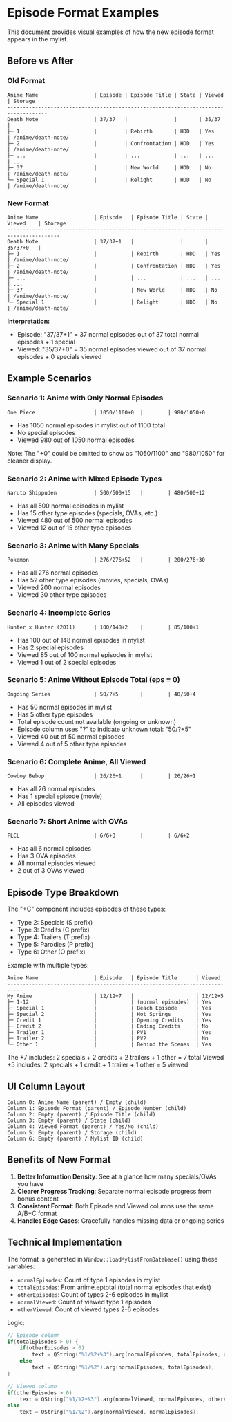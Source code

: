 # Episode Format Examples

This document provides visual examples of how the new episode format appears in the mylist.

## Before vs After

### Old Format
```
Anime Name                  | Episode | Episode Title | State | Viewed  | Storage
-----------------------------------------------------------------------------------
Death Note                  | 37/37   |               |       | 35/37   |
├─ 1                        |         | Rebirth       | HDD   | Yes     | /anime/death-note/
├─ 2                        |         | Confrontation | HDD   | Yes     | /anime/death-note/
├─ ...                      |         | ...           | ...   | ...     | ...
├─ 37                       |         | New World     | HDD   | No      | /anime/death-note/
└─ Special 1                |         | Relight       | HDD   | No      | /anime/death-note/
```

### New Format
```
Anime Name                  | Episode   | Episode Title | State | Viewed    | Storage
---------------------------------------------------------------------------------------
Death Note                  | 37/37+1   |               |       | 35/37+0   |
├─ 1                        |           | Rebirth       | HDD   | Yes       | /anime/death-note/
├─ 2                        |           | Confrontation | HDD   | Yes       | /anime/death-note/
├─ ...                      |           | ...           | ...   | ...       | ...
├─ 37                       |           | New World     | HDD   | No        | /anime/death-note/
└─ Special 1                |           | Relight       | HDD   | No        | /anime/death-note/
```

**Interpretation:**
- Episode: "37/37+1" = 37 normal episodes out of 37 total normal episodes + 1 special
- Viewed: "35/37+0" = 35 normal episodes viewed out of 37 normal episodes + 0 specials viewed

## Example Scenarios

### Scenario 1: Anime with Only Normal Episodes
```
One Piece                   | 1050/1100+0  |        | 980/1050+0
```
- Has 1050 normal episodes in mylist out of 1100 total
- No special episodes
- Viewed 980 out of 1050 normal episodes

Note: The "+0" could be omitted to show as "1050/1100" and "980/1050" for cleaner display.

### Scenario 2: Anime with Mixed Episode Types
```
Naruto Shippuden            | 500/500+15   |        | 480/500+12
```
- Has all 500 normal episodes in mylist
- Has 15 other type episodes (specials, OVAs, etc.)
- Viewed 480 out of 500 normal episodes
- Viewed 12 out of 15 other type episodes

### Scenario 3: Anime with Many Specials
```
Pokemon                     | 276/276+52   |        | 200/276+30
```
- Has all 276 normal episodes
- Has 52 other type episodes (movies, specials, OVAs)
- Viewed 200 normal episodes
- Viewed 30 other type episodes

### Scenario 4: Incomplete Series
```
Hunter x Hunter (2011)      | 100/148+2    |        | 85/100+1
```
- Has 100 out of 148 normal episodes in mylist
- Has 2 special episodes
- Viewed 85 out of 100 normal episodes in mylist
- Viewed 1 out of 2 special episodes

### Scenario 5: Anime Without Episode Total (eps = 0)
```
Ongoing Series              | 50/?+5       |        | 40/50+4
```
- Has 50 normal episodes in mylist
- Has 5 other type episodes
- Total episode count not available (ongoing or unknown)
- Episode column uses "?" to indicate unknown total: "50/?+5"
- Viewed 40 out of 50 normal episodes
- Viewed 4 out of 5 other type episodes

### Scenario 6: Complete Anime, All Viewed
```
Cowboy Bebop                | 26/26+1      |        | 26/26+1
```
- Has all 26 normal episodes
- Has 1 special episode (movie)
- All episodes viewed

### Scenario 7: Short Anime with OVAs
```
FLCL                        | 6/6+3        |        | 6/6+2
```
- Has all 6 normal episodes
- Has 3 OVA episodes
- All normal episodes viewed
- 2 out of 3 OVAs viewed

## Episode Type Breakdown

The "+C" component includes episodes of these types:
- Type 2: Specials (S prefix)
- Type 3: Credits (C prefix)
- Type 4: Trailers (T prefix)
- Type 5: Parodies (P prefix)
- Type 6: Other (O prefix)

Example with multiple types:
```
Anime Name                  | Episode   | Episode Title      | Viewed
---------------------------------------------------------------------------
My Anime                    | 12/12+7   |                    | 12/12+5
├─ 1-12                     |           | (normal episodes)  | Yes
├─ Special 1                |           | Beach Episode      | Yes
├─ Special 2                |           | Hot Springs        | Yes
├─ Credit 1                 |           | Opening Credits    | Yes
├─ Credit 2                 |           | Ending Credits     | No
├─ Trailer 1                |           | PV1                | Yes
├─ Trailer 2                |           | PV2                | No
└─ Other 1                  |           | Behind the Scenes  | Yes
```

The +7 includes: 2 specials + 2 credits + 2 trailers + 1 other = 7 total
Viewed +5 includes: 2 specials + 1 credit + 1 trailer + 1 other = 5 viewed

## UI Column Layout

```
Column 0: Anime Name (parent) / Empty (child)
Column 1: Episode Format (parent) / Episode Number (child)
Column 2: Empty (parent) / Episode Title (child)
Column 3: Empty (parent) / State (child)
Column 4: Viewed Format (parent) / Yes/No (child)
Column 5: Empty (parent) / Storage (child)
Column 6: Empty (parent) / Mylist ID (child)
```

## Benefits of New Format

1. **Better Information Density**: See at a glance how many specials/OVAs you have
2. **Clearer Progress Tracking**: Separate normal episode progress from bonus content
3. **Consistent Format**: Both Episode and Viewed columns use the same A/B+C format
4. **Handles Edge Cases**: Gracefully handles missing data or ongoing series

## Technical Implementation

The format is generated in `Window::loadMylistFromDatabase()` using these variables:
- `normalEpisodes`: Count of type 1 episodes in mylist
- `totalEpisodes`: From anime.eptotal (total normal episodes that exist)
- `otherEpisodes`: Count of types 2-6 episodes in mylist
- `normalViewed`: Count of viewed type 1 episodes
- `otherViewed`: Count of viewed types 2-6 episodes

Logic:
```cpp
// Episode column
if(totalEpisodes > 0) {
    if(otherEpisodes > 0)
        text = QString("%1/%2+%3").arg(normalEpisodes, totalEpisodes, otherEpisodes);
    else
        text = QString("%1/%2").arg(normalEpisodes, totalEpisodes);
}

// Viewed column
if(otherEpisodes > 0)
    text = QString("%1/%2+%3").arg(normalViewed, normalEpisodes, otherViewed);
else
    text = QString("%1/%2").arg(normalViewed, normalEpisodes);
```
